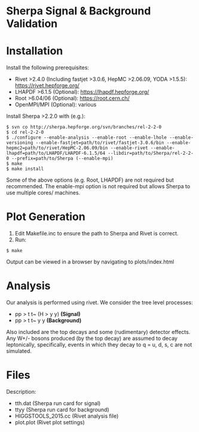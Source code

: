 # Sherpa Signal & Background Validation

Installation
============

Install the following prerequisites:
* Rivet >2.4.0 (Including fastjet >3.0.6, HepMC >2.06.09, YODA >1.5.5): https://rivet.hepforge.org/
* LHAPDF >6.1.5 (Optional): https://lhapdf.hepforge.org/
* Root >6.04/06 (Optional): https://root.cern.ch/
* OpenMPI/MPI (Optional): various

Install Sherpa >2.2.0 with (e.g.):
~~~
$ svn co http://sherpa.hepforge.org/svn/branches/rel-2-2-0
$ cd rel-2-2-0
$ ./configure --enable-analysis --enable-root --enable-lhole --enable-versioning --enable-fastjet=path/to/rivet/fastjet-3.0.6/bin --enable-hepmc2=path/to/rivet/HepMC-2.06.09/bin --enable-rivet --enable-lhapdf=path/to/LHAPDF/LHAPDF-6.1.5/64 --libdir=path/to/Sherpa/rel-2-2-0 --prefix=path/to/Sherpa (--enable-mpi)
$ make
$ make install
~~~

Some of the above options (e.g. Root, LHAPDF) are not required but recommended. The enable-mpi option is not required but allows Sherpa to use multiple cores/ machines.

Plot Generation
===============

1. Edit Makefile.inc to ensure the path to Sherpa and Rivet is correct.
2. Run:
~~~
$ make
~~~

Output can be viewed in a browser by navigating to plots/index.html

Analysis
========

Our analysis is performed using rivet. We consider the tree level processes:
* pp > t t~ (H > y y) __(Signal)__
* pp > t t~ y y __(Background)__

Also included are the top decays and some (rudimentary) detector effects. Any W+/- bosons produced (by the top decay) are assumed to decay leptonically, specifically, events in which they decay to q = u, d, s, c are not simulated.

Files
=====

Description:
* tth.dat (Sherpa run card for signal)
* ttyy (Sherpa run card for background)
* HIGGSTOOLS_2015.cc (Rivet analysis file)
* plot.plot (Rivet plot settings)
